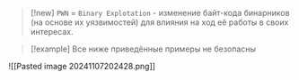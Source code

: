 
> [!new] 
> `PWN` = `Binary Explotation` - изменение байт-кода бинарников (на основе их уязвимостей) для влияния на ход её работы в своих интересах.

> [!example] 
> Все ниже приведённые примеры не безопасны

![[Pasted image 20241107202428.png]]
